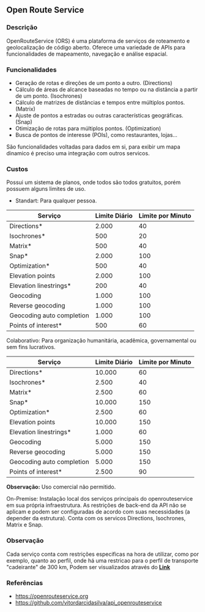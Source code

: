 ## **Open Route Service**

### **Descrição**

OpenRouteService (ORS) é uma plataforma de serviços de roteamento e geolocalização de código aberto. Oferece uma variedade de APIs para funcionalidades de mapeamento, navegação e análise espacial.

### **Funcionalidades** 

- Geração de rotas e direções de um ponto a outro. (Directions)
- Cálculo de áreas de alcance baseadas no tempo ou na distância a partir de um ponto. (Isochrones)
- Cálculo de matrizes de distâncias e tempos entre múltiplos pontos. (Matrix)
- Ajuste de pontos a estradas ou outras características geográficas.(Snap)
- Otimização de rotas para múltiplos pontos. (Optimization)
- Busca de pontos de interesse (POIs), como restaurantes, lojas...

São funcionalidades voltadas para dados em si, para exibir um mapa dinamico é preciso uma integração com outros servicos. 

### **Custos**

Possui um sistema de planos, onde todos são todos gratuitos, porém possuem alguns limites de uso.

- Standart: Para qualquer pessoa.

| Serviço                  | Limite Diário | Limite por Minuto |
|--------------------------|---------------|--------------------|
| Directions*              | 2.000         | 40                 |
| Isochrones*              | 500           | 20                 |
| Matrix*                  | 500           | 40                 |
| Snap*                    | 2.000         | 100                |
| Optimization*            | 500           | 40                 |
| Elevation points         | 2.000         | 100                |
| Elevation linestrings*   | 200           | 40                 |
| Geocoding                | 1.000         | 100                |
| Reverse geocoding        | 1.000         | 100                |
| Geocoding auto completion| 1.000         | 100                |
| Points of interest*      | 500           | 60                 |


Colaborativo: Para organização humanitária, acadêmica, governamental ou sem fins lucrativos.

| Serviço                  | Limite Diário | Limite por Minuto |
|--------------------------|---------------|--------------------|
| Directions*              | 10.000        | 60                 |
| Isochrones*              | 2.500         | 40                 |
| Matrix*                  | 2.500         | 60                 |
| Snap*                    | 10.000        | 150                |
| Optimization*            | 2.500         | 60                 |
| Elevation points         | 10.000        | 150                |
| Elevation linestrings*   | 1.000         | 60                 |
| Geocoding                | 5.000         | 150                |
| Reverse geocoding        | 5.000         | 150                |
| Geocoding auto completion| 5.000         | 150                |
| Points of interest*      | 2.500         | 90                 |

**Observação:** Uso comercial não permitido.


On-Premise: Instalação local dos serviços principais do openrouteservice em sua própria infraestrutura. As restrições de back-end da API não se aplicam e podem ser configuradas de acordo com suas necessidades (a depender da estrutura). Conta com os servicos Directions, Isochrones, Matrix e Snap.

### Observação

Cada serviço conta com restrições especificas na hora de utilizar, como por exemplo, quanto ao perfil, onde há uma restricao para o perfil de transporte "cadeirante" de 300 km, Podem ser visualizados através do [**Link**](https://openrouteservice.org/restrictions/)


### **Referências**

- https://openrouteservice.org
- https://github.com/vitordarcidasilva/api_openrouteservice